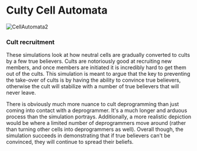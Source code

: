 # Culty Cell Automata

![CellAutomata2](https://user-images.githubusercontent.com/56622816/132936915-2b9cbdc7-83b5-447a-8d9a-eb56ac9bb5a4.gif)

### Cult recruitment

These simulations look at how neutral cells are gradually converted to cults by a few true believers. Cults are notoriously good at recruiting new members, and once members are initiated it is incredibly hard to get them out of the cults. This simulation is meant to argue that the key to preventing the take-over of cults is by having the ability to convince true believers, otherwise the cult will stabilize with a number of true believers that will never leave.

There is obviously much more nuance to cult deprogramming than just coming into contact with a deprogrammer. It's a much longer and arduous process than the simulation portrays. Additionally, a more realistic depiction would be where a limited number of deprogrammers move around (rather than turning other cells into deprogrammers as well). Overall though, the simulation succeeds in demonstrating that if true believers can't be convinced, they will continue to spread their beliefs.
